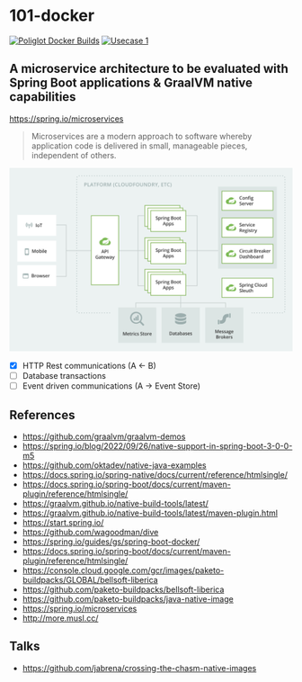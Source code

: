# 101-docker

[![Poliglot Docker Builds](https://github.com/jabrena/101-docker/actions/workflows/poliglot_docker_builds.yaml/badge.svg)](https://github.com/jabrena/101-docker/actions/workflows/poliglot_docker_builds.yaml)
[![Usecase 1](https://github.com/jabrena/101-docker/actions/workflows/usecase1_build.yaml/badge.svg)](https://github.com/jabrena/101-docker/actions/workflows/usecase1_build.yaml)

## A microservice architecture to be evaluated with Spring Boot applications & GraalVM native capabilities

https://spring.io/microservices

> Microservices are a modern approach to software whereby application code
is delivered in small, manageable pieces, independent of others.

![](./docs/spring-microservice-diagram.png)

- [x] HTTP Rest communications (A <- B)
- [ ] Database transactions
- [ ] Event driven communications (A -> Event Store)

## References

- https://github.com/graalvm/graalvm-demos
- https://spring.io/blog/2022/09/26/native-support-in-spring-boot-3-0-0-m5
- https://github.com/oktadev/native-java-examples
- https://docs.spring.io/spring-native/docs/current/reference/htmlsingle/
- https://docs.spring.io/spring-boot/docs/current/maven-plugin/reference/htmlsingle/
- https://graalvm.github.io/native-build-tools/latest/
- https://graalvm.github.io/native-build-tools/latest/maven-plugin.html
- https://start.spring.io/
- https://github.com/wagoodman/dive
- https://spring.io/guides/gs/spring-boot-docker/
- https://docs.spring.io/spring-boot/docs/current/maven-plugin/reference/htmlsingle/
- https://console.cloud.google.com/gcr/images/paketo-buildpacks/GLOBAL/bellsoft-liberica
- https://github.com/paketo-buildpacks/bellsoft-liberica
- https://github.com/paketo-buildpacks/java-native-image
- https://spring.io/microservices
- http://more.musl.cc/

## Talks

- https://github.com/jabrena/crossing-the-chasm-native-images
